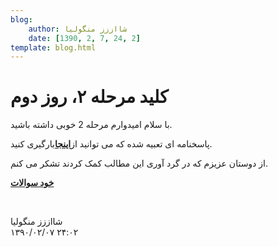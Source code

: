 ```yaml
---
blog:
    author: شااززز منگولیا
    date: [1390, 2, 7, 24, 2]
template: blog.html
---
```

# کلید مرحله ۲، روز دوم

<div class="cnt">
با سلام امیدوارم مرحله 2 خوبی داشته باشید.<p></p>
<p>پاسخنامه ای تعبیه شده که می توانید از<a href="http://s1.picofile.com/file/6590735410/22_d2_sols.pdf.html" title="marhale 2"><strong>اینجا</strong></a>بارگیری کنید.</p>
<p>از دوستان عزیزم که در گرد آوری این مطالب کمک کردند تشکر می کنم.</p>
<p><a href="http://www.inoi.ir/%D9%85%D9%86%D8%A7%D8%A8%D8%B9-%D9%88-%D9%85%D8%B1%D8%A7%D8%AC%D8%B9/%D8%A8%D8%A7%DB%8C%DA%AF%D8%A7%D9%86%DB%8C-%D8%B3%D9%88%D8%A7%D9%84%D8%A7%D8%AA-%D9%85%D8%B1%D8%A7%D8%AD%D9%84-%D8%A7%D9%88%D9%84-%D9%88-%D8%AF%D9%88%D9%85/"><strong>خود سوالات</strong></a></p>
<p><br/></p>
</div>

<div class="blog-info">
    <div class="blog-author">شااززز منگولیا</div>
    <div class="blog-date">۱۳۹۰/۰۲/۰۷ ۲۴:۰۲</div>
</div>

